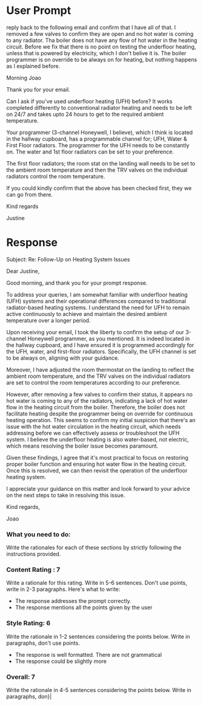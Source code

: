 # User Prompt
reply back to the following email and confirm that I have all of that. I removed a few valves to confirm they are open and no hot water is coming to any radiator. Tha boiler does not have any flow of hot water in the heating circuit. Before we fix that there is no point on testing the underfloor heating, unless that is powered by electricity, which I don't belive it is. The boiler programmer is on override to be always on for heating, but nothing happens as I explained before.

Morning Joao

Thank you for your email.

Can I ask if you've used underfloor heating (UFH) before? It works completed differently to conventional radiator heating and needs to be left on 24/7 and takes upto 24 hours to get to the required ambient temperature.

Your programmer (3-channel Honeywell, I believe), which I think is located in the hallway cupboard, has a programmable channel for; UFH, Water & First Floor radiators. The programmer for the UFH needs to be constantly on. The water and 1st floor radiators can be set to your preference.

The first floor radiators; the room stat on the landing wall needs to be set to the ambient room temperature and then the TRV valves on the individual radiators control the room temperature.

If you could kindly confirm that the above has been checked first, they we can go from there.

Kind regards

Justine

# Response

Subject: Re: Follow-Up on Heating System Issues

Dear Justine,

Good morning, and thank you for your prompt response.

To address your queries, I am somewhat familiar with underfloor heating (UFH) systems and their operational differences compared to traditional radiator-based heating systems. I understand the need for UFH to remain active continuously to achieve and maintain the desired ambient temperature over a longer period.

Upon receiving your email, I took the liberty to confirm the setup of our 3-channel Honeywell programmer, as you mentioned. It is indeed located in the hallway cupboard, and I have ensured it is programmed accordingly for the UFH, water, and first-floor radiators. Specifically, the UFH channel is set to be always on, aligning with your guidance.

Moreover, I have adjusted the room thermostat on the landing to reflect the ambient room temperature, and the TRV valves on the individual radiators are set to control the room temperatures according to our preference.

However, after removing a few valves to confirm their status, it appears no hot water is coming to any of the radiators, indicating a lack of hot water flow in the heating circuit from the boiler. Therefore, the boiler does not facilitate heating despite the programmer being on override for continuous heating operation. This seems to confirm my initial suspicion that there's an issue with the hot water circulation in the heating circuit, which needs addressing before we can effectively assess or troubleshoot the UFH system. I believe the underfloor heating is also water-based, not electric, which means resolving the boiler issue becomes paramount.

Given these findings, I agree that it's most practical to focus on restoring proper boiler function and ensuring hot water flow in the heating circuit. Once this is resolved, we can then revisit the operation of the underfloor heating system.

I appreciate your guidance on this matter and look forward to your advice on the next steps to take in resolving this issue.

Kind regards,

Joao


### What you need to do:
Write the rationales for each of these sections by strictly following the instructions provided.




### Content Rating : 7
Write a rationale for this rating. Write in 5-6 sentences. Don't use points, write in 2-3 paragraphs. Here's what to write:
- The response addresses the prompt correctly.
- The response mentions all the points given by the user


### Style Rating: 6
Write the rationale in 1-2 sentences considering the points below. Write in paragraphs, don't use points. 
- The response is well formatted. There are not grammatical
- The response could be slightly more 

### Overall: 7
Write the rationale in 4-5 sentences considering the points below. Write in paragraphs, don}|


